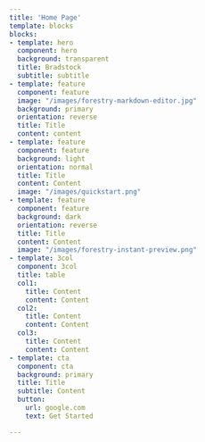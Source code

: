 ```yaml
---
title: 'Home Page'
template: blocks
blocks:
- template: hero
  component: hero
  background: transparent
  title: Bradstock
  subtitle: subtitle
- template: feature
  component: feature
  image: "/images/forestry-markdown-editor.jpg"
  background: primary
  orientation: reverse
  title: Title
  content: content
- template: feature
  component: feature
  background: light
  orientation: normal
  title: Title
  content: Content
  image: "/images/quickstart.png"
- template: feature
  component: feature
  background: dark
  orientation: reverse
  title: Title
  content: Content
  image: "/images/forestry-instant-preview.png"
- template: 3col
  component: 3col
  title: table
  col1:
    title: Content 
    content: Content 
  col2:
    title: Content
    content: Content
  col3:
    title: Content
    content: Content
- template: cta
  component: cta
  background: primary
  title: Title
  subtitle: Content
  button:
    url: google.com
    text: Get Started

---
```

